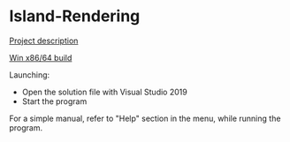 # Island-Rendering

[Project description](https://courses.cs.ut.ee/2020/cg/fall/Main/Project-IslandRendering)

[Win x86/64 build](https://drive.google.com/file/d/19w39vRmzfIiX7FVsWsauS2jXxW310bVl/view?usp=sharing)

Launching:

*    Open the solution file with Visual Studio 2019
*    Start the program

For a simple manual, refer to "Help" section in the menu, while running the program.
